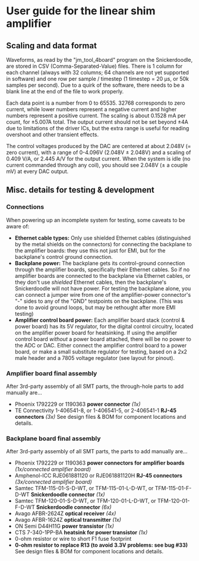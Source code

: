 # User guide for the linear shim amplifier

## Scaling and data format

Waveforms, as read by the "jm_tool_4board" program on the Snickerdoodle, are stored in CSV (Comma-Separated-Value) files.  There is 1 column for each channel (always with 32 columns; 64 channels are not yet supported in software) and one row per sample / timestep (1 timestep = 20 µs, or 50k samples per second).  Due to a quirk of the software, there needs to be a blank line at the end of the file to work properly.

Each data point is a number from 0 to 65535.  32768 corresponds to zero current, while lower numbers represent a negative current and higher numbers represent a positive current.  The scaling is about 0.1528 mA per count, for ±5.007A total.  The output current should not be set beyond ±4A due to limitations of the driver ICs, but the extra range is useful for reading overshoot and other transient effects.

The control voltages produced by the DAC are centered at about 2.048V (= zero current), with a range of 0-4.096V (2.048V ± 2.048V) and a scaling of 0.409 V/A, or 2.445 A/V for the output current.  When the system is idle (no current commanded through any coil), you should see 2.048V (± a couple mV) at every DAC output.

## Misc. details for testing & development

### Connections

When powering up an incomplete system for testing, some caveats to be aware of:
- **Ethernet cable types:** Only use shielded Ethernet cables (distinguished by the metal shields on the connectors) for connecting the backplane to the amplifier boards: they use this not just for EMI, but for the backplane's control ground connection.
- **Backplane power:** The backplane gets its control-ground connection through the amplifier boards, specifically their Ethernet cables.  So if no amplifier boards are connected to the backplane via Ethernet cables, or they don't use _shielded_ Ethernet cables, then the backplane's Snickerdoodle will not have power.  For testing the backplane alone, you can connect a jumper wire from one of the amplifier-power connector's "-" sides to any of the "GND" testpoints on the backplane.  (This was done to avoid ground loops, but may be rethought after more EMI testing)
- **Amplifier control board power:** Each amplifier board stack (control & power board) has its 5V regulator, for the digital control circuitry, located on the amplifier power board for heatsinking.  If using the amplifier control board _without_ a power board attached, there will be no power to the ADC or DAC.  Either connect the amplifier control board to a power board, or make a small substitute regulator for testing, based on a 2x2 male header and a 7805 voltage regulator (see layout for pinout).

### Amplifier board final assembly

After 3rd-party assembly of all SMT parts, the through-hole parts to add manually are...
- Phoenix 1792229 or 1190363 **power connector** _(1x)_
- TE Connectivity 1-406541-8, or 1-406541-5, or 2-406541-1 **RJ-45 connectors** _(3x)_
See design files & BOM for component locations and details.

### Backplane board final assembly

After 3rd-party assembly of all SMT parts, the parts to add manually are...
- Phoenix 1792229 or 1190363 **power connectors for amplifier boards** _(1x/connected amplifier board)_
- Amphenol-ICC RJE061881120 or RJE061881120H **RJ-45 connectors** _(3x/connected amplifier board)_
- Samtec TFM-115-01-S-D-WT, or TFM-115-01-L-D-WT, or TFM-115-01-F-D-WT **Snickerdoodle connector** _(1x)_
- Samtec TFM-120-01-S-D-WT, or TFM-120-01-L-D-WT, or TFM-120-01-F-D-WT **Snickerdoodle connector** _(6x)_
- Avago AFBR-2624Z **optical receiver** _(4x)_
- Avago AFBR-1624Z **optical transmitter** _(1x)_
- ON Semi D44H11G **power transistor** _(1x)_
- CTS 7-340-1PP-BA **heatsink for power transistor** _(1x)_
- 0-ohm resistor or wire to short F1 fuse footprint
- **0-ohm resistor to replace R13 (to avoid 3.3V problems: see bug #33)**
See design files & BOM for component locations and details.